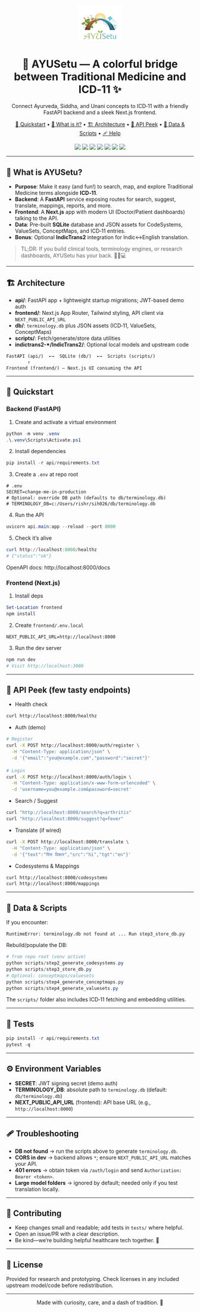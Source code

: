 <p align="center">
  <img src="./frontend/public/images/ayusetu_logo.png" alt="AYUSetu Logo" width="120" />
</p>

<h1 align="center">🌿 AYUSetu — A colorful bridge between Traditional Medicine and ICD‑11 ✨</h1>

<p align="center">
  Connect Ayurveda, Siddha, and Unani concepts to ICD‑11 with a friendly FastAPI backend and a sleek Next.js frontend.
</p>

<p align="center">
  <a href="#quickstart">🚀 Quickstart</a> •
  <a href="#what-is-ayusetu">🌈 What is it?</a> •
  <a href="#architecture">🏗️ Architecture</a> •
  <a href="#api-peek">🔎 API Peek</a> •
  <a href="#data--scripts">🧰 Data & Scripts</a> •
  <a href="#troubleshooting">🩹 Help</a>
</p>

<p align="center">
  <img src="https://img.shields.io/badge/Python-3.10+-3776AB?logo=python&logoColor=white" />
  <img src="https://img.shields.io/badge/FastAPI-0.110+-009688?logo=fastapi&logoColor=white" />
  <img src="https://img.shields.io/badge/Next.js-14-black?logo=next.js&logoColor=white" />
  <img src="https://img.shields.io/badge/TypeScript-5-3178C6?logo=typescript&logoColor=white" />
  <img src="https://img.shields.io/badge/Tailwind-3-06B6D4?logo=tailwindcss&logoColor=white" />
  <img src="https://img.shields.io/badge/SQLite-3-003B57?logo=sqlite&logoColor=white" />
  <img src="https://img.shields.io/badge/Made%20with-%F0%9F%92%9B-pink" />
</p>

---

## 🌈 What is AYUSetu?

- **Purpose**: Make it easy (and fun!) to search, map, and explore Traditional Medicine terms alongside **ICD‑11**.
- **Backend**: A **FastAPI** service exposing routes for search, suggest, translate, mappings, reports, and more.
- **Frontend**: A **Next.js** app with modern UI (Doctor/Patient dashboards) talking to the API.
- **Data**: Pre-built **SQLite** database and JSON assets for CodeSystems, ValueSets, ConceptMaps, and ICD‑11 entries.
- **Bonus**: Optional **IndicTrans2** integration for Indic↔English translation.

> TL;DR: If you build clinical tools, terminology engines, or research dashboards, AYUSetu has your back. 🧑‍⚕️💻

---

## 🏗️ Architecture

- **api/**: FastAPI app + lightweight startup migrations; JWT-based demo auth
- **frontend/**: Next.js App Router, Tailwind styling, API client via `NEXT_PUBLIC_API_URL`
- **db/**: `terminology.db` plus JSON assets (ICD‑11, ValueSets, ConceptMaps)
- **scripts/**: Fetch/generate/store data utilities
- **indictrans2-*/IndicTrans2/**: Optional local models and upstream code

```
FastAPI (api/)  ←→  SQLite (db/)  ←→  Scripts (scripts/)
        ↑
Frontend (frontend/) — Next.js UI consuming the API
```

---

## 🚀 Quickstart

### Backend (FastAPI)

1) Create and activate a virtual environment

```powershell
python -m venv .venv
.\.venv\Scripts\Activate.ps1
```

2) Install dependencies

```powershell
pip install -r api/requirements.txt
```

3) Create a `.env` at repo root

```dotenv
# .env
SECRET=change-me-in-production
# Optional: override DB path (defaults to db/terminology.db)
# TERMINOLOGY_DB=c:/Users/rishr/sih026/db/terminology.db
```

4) Run the API

```powershell
uvicorn api.main:app --reload --port 8000
```

5) Check it’s alive

```powershell
curl http://localhost:8000/healthz
# {"status":"ok"}
```

OpenAPI docs: http://localhost:8000/docs

### Frontend (Next.js)

1) Install deps

```powershell
Set-Location frontend
npm install
```

2) Create `frontend/.env.local`

```dotenv
NEXT_PUBLIC_API_URL=http://localhost:8000
```

3) Run the dev server

```powershell
npm run dev
# Visit http://localhost:3000
```

---

## 🔎 API Peek (few tasty endpoints)

- Health check

```bash
curl http://localhost:8000/healthz
```

- Auth (demo)

```bash
# Register
curl -X POST http://localhost:8000/auth/register \
  -H "Content-Type: application/json" \
  -d '{"email":"you@example.com","password":"secret"}'

# Login
curl -X POST http://localhost:8000/auth/login \
  -H "Content-Type: application/x-www-form-urlencoded" \
  -d 'username=you@example.com&password=secret'
```

- Search / Suggest

```bash
curl "http://localhost:8000/search?q=arthritis"
curl "http://localhost:8000/suggest?q=fever"
```

- Translate (if wired)

```bash
curl -X POST http://localhost:8000/translate \
  -H "Content-Type: application/json" \
  -d '{"text":"पित्त विकार","src":"hi","tgt":"en"}'
```

- Codesystems & Mappings

```bash
curl http://localhost:8000/codesystems
curl http://localhost:8000/mappings
```

---

## 🧰 Data & Scripts

If you encounter:

```
RuntimeError: terminology.db not found at ... Run step3_store_db.py
```

Rebuild/populate the DB:

```powershell
# from repo root (venv active)
python scripts/step2_generate_codesystems.py
python scripts/step3_store_db.py
# Optional: conceptmaps/valuesets
python scripts/step4_generate_conceptmaps.py
python scripts/step4_generate_valuesets.py
```

The `scripts/` folder also includes ICD‑11 fetching and embedding utilities.

---

## 🧪 Tests

```powershell
pip install -r api/requirements.txt
pytest -q
```

---

## ⚙️ Environment Variables

- **SECRET**: JWT signing secret (demo auth)
- **TERMINOLOGY_DB**: absolute path to `terminology.db` (default: `db/terminology.db`)
- **NEXT_PUBLIC_API_URL** (frontend): API base URL (e.g., `http://localhost:8000`)

---

## 🩹 Troubleshooting

- **DB not found** → run the scripts above to generate `terminology.db`.
- **CORS in dev** → backend allows `*`; ensure `NEXT_PUBLIC_API_URL` matches your API.
- **401 errors** → obtain token via `/auth/login` and send `Authorization: Bearer <token>`.
- **Large model folders** → ignored by default; needed only if you test translation locally.

---

## 🤝 Contributing

- Keep changes small and readable; add tests in `tests/` where helpful.
- Open an issue/PR with a clear description.
- Be kind—we’re building helpful healthcare tech together. 💛

---

## 📄 License

Provided for research and prototyping. Check licenses in any included upstream model/code before redistribution.

---

<p align="center">Made with curiosity, care, and a dash of tradition. 🌿</p>